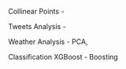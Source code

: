 

Collinear Points - 

Tweets Analysis - 

Weather Analysis - PCA, 

Classification XGBoost - Boosting